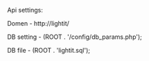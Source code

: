 
Api settings:

Domen - http://lightit/

DB setting - (ROOT . '/config/db_params.php');

DB file - (ROOT . 'lightit.sql');

